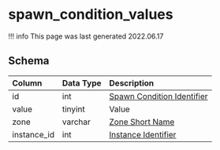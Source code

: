 # spawn_condition_values

!!! info
	This page was last generated 2022.06.17

## Schema

| Column | Data Type | Description |
| :--- | :--- | :--- |
| id | int | [Spawn Condition Identifier](spawn_conditions.md) |
| value | tinyint | Value |
| zone | varchar | [Zone Short Name](../../../../server/zones/zone-list) |
| instance_id | int | [Instance Identifier](../../schema/instances/instance_list.md) |

